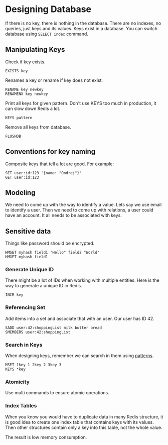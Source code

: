 # Designing Database

If there is no key, there is nothing in the database. There are no indexes, no queries, just keys and its values. Keys exist in a database. You can switch database using `SELECT index` command.

## Manipulating Keys

Check if key exists.

```
EXISTS key
```

Renames a key or rename if key does not exist.

```
RENAME key newkey
RENAMENX key newkey
```

Print all keys for given pattern. Don't use KEYS too much in production, it can slow down Redis a lot.

```
KEYS pattern
```

Remove all keys from database.

```
FLUSHDB
```

## Conventions for key naming

Composite keys that tell a lot are good. For example:

```
SET user:id:123 '{name: "Ondrej"}'
GET user:id:123
```

## Modeling

We need to come up with the way to identify a value. Lets say we use email to identify a user. Then we need to come up with relations, a user could have an account. It all needs to be associated with keys.

## Sensitive data

Things like password should be encrypted.

```
HMSET myhash field1 "Hello" field2 "World"
HMGET myhash field1
```

### Generate Unique ID

There might be a lot of IDs when working with multiple entities. Here is the way to generate a unique ID in Redis.

```
INCR key
```

### Referencing Set

Add items into a set and associate that with an user. Our user has ID 42.

```
SADD user:42:shoppingList milk butter bread
SMEMBERS user:42:shoppingList
```

### Search in Keys

When designing keys, remember we can search in them using [patterns](https://redis.io/commands/keys).

```
MSET 1key 1 2key 2 3key 3
KEYS *key
```

### Atomicity

Use multi commands to ensure atomic operations.

### Index Tables

When you know you would have to duplicate data in many Redis structure, it is good idea to create one index table that contains keys with its values. Then other structures contain only a key into this table, not the whole value.

The result is low memory consumption.

